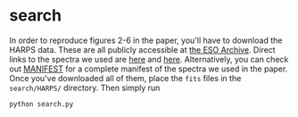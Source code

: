 # search

In order to reproduce figures 2-6 in the paper, you'll have to download the HARPS data. These are all publicly accessible at [the ESO Archive](http://archive.eso.org/wdb/wdb/adp/phase3_main/form). Direct links to the spectra we used are
[here](http://archive.eso.org/wdb/wdb/adp/phase3_main/query?wdbo=html%2fdisplay&max_rows_returned=200&target=gl551&resolver=none&wdb_input_file=&coord_sys=eq&coord1=&coord2=&box=02%2009%2000&tab_ra=on&tab_dec=on&tab_filter=on&filter=Any&tab_wavelength=on&wavelength=Any&tab_dataproduct_type=on&dataproduct_type=Any&tel_id=Any&tab_ins_id=on&ins_id=HARPS&obstech=Any&tab_date_obs=on&date_obs=&mjd_obs=&tab_exptime=on&exptime=&multi_ob=%25&tab_collection_name=on&tab_prog_id=on&prog_id=&username=&p3orig=%25&tab_origfile=on&origfile=&tab_dp_id=on&dp_id=&rel_date=&tab_referenc=on&referenc=&batch_id=&publication_date=&wdb_input_file_raw=&order_main=dummy&)
and
[here](http://archive.eso.org/wdb/wdb/adp/phase3_main/query?wdbo=html%2fdisplay&max_rows_returned=800&target=proxima&resolver=none&wdb_input_file=&coord_sys=eq&coord1=&coord2=&box=02%2009%2000&tab_ra=on&tab_dec=on&tab_filter=on&filter=Any&tab_wavelength=on&wavelength=Any&tab_dataproduct_type=on&dataproduct_type=Any&tel_id=Any&tab_ins_id=on&ins_id=HARPS&obstech=Any&tab_date_obs=on&date_obs=&mjd_obs=&tab_exptime=on&exptime=&multi_ob=%25&tab_collection_name=on&tab_prog_id=on&prog_id=&username=&p3orig=%25&tab_origfile=on&origfile=&tab_dp_id=on&dp_id=&rel_date=&tab_referenc=on&referenc=&batch_id=&publication_date=&wdb_input_file_raw=&order_main=dummy&). Alternatively, you can check out [MANIFEST](MANIFEST.txt) for a complete manifest of the spectra we used in the paper. Once you've downloaded all of them, place the `fits` files in the `search/HARPS/` directory. Then simply run 

```
python search.py
```
